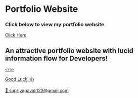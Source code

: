 # Portfolio Website

### Click below to view my portfolio website
[Click Here](https://sup-projects.github.io/supriyaportfolio/)

## An attractive portfolio website with lucid information flow for Developers!


<p align="center"> 
  <kbd>
  	<a href="https://sup-projects.github.io/supriyaportfolio/" target="_blank">
		
	</a>
  </kbd>
</p>

Good Luck! :+1: 

:e-mail: supriyagavali123@gmail.com
